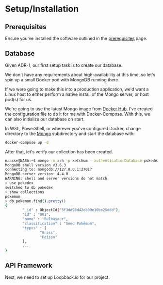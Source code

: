 # Setup/Installation

## Prerequisites

Ensure you've installed the software outlined in the [prerequisites](https://github.com/naasse/ibm-quantum-challenge/blob/master/documentation/prerequisites.md) page.

## Database

Given ADR-1, our first setup task is to create our database.

We don't have any requirements about high-availability at this time, so let's spin up a small Docker pod with
MongoDB running there.

If we were going to make this into a production application, 
we'd want a Linux host to either perform a native install of the Mongo server, or host pod(s) for us.

We're going to use the latest Mongo image from [Docker Hub](https://hub.docker.com/_/mongo).
I've created the configuration file to do it for me with Docker-Compose.
With this, we can also initialize our database on start.

In WSL, PowerShell, or wherever you've configured Docker, 
change directory to the [Mongo](https://github.com/naasse/ibm-quantum-challenge/tree/master/mongo) 
subdirectory and start the database with: 

```bash
docker-compose up -d
```

After that, let's verify our collection has been created. 

```bash
naasse@NASA:~$ mongo -u ash -p ketchum --authenticationDatabase pokedex
MongoDB shell version v3.6.3
connecting to: mongodb://127.0.0.1:27017
MongoDB server version: 4.4.0
WARNING: shell and server versions do not match
> use pokedex
switched to db pokedex
> show collections
pokemon
> db.pokemon.find().pretty()
{
        "_id" : ObjectId("5f3dd93d42cb09e10be25ddd"),
        "id" : "001",
        "name" : "Bulbasaur",
        "classification" : "Seed Pokémon",
        "types" : [
                "Grass",
                "Poison"
        ],
        ...
}
```

## API Framework

Next, we need to set up Loopback.io for our project.